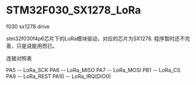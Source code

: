 # STM32F030_SX1278_LoRa
f030 sx1278 drive

stm32f030f4p6芯片下的LoRa模块驱动，对应的芯片为SX1278.
程序暂时还不完善，只是说能用而已。

连接对照表

PA5 -- LoRa_SCK
PA6 -- LoRa_MISO
PA7 -- LoRa_MOSI
PB1 -- LoRa_CS
PA9 -- LoRa_REST
PA10 -- LoRa_IRQ(DIO0)
